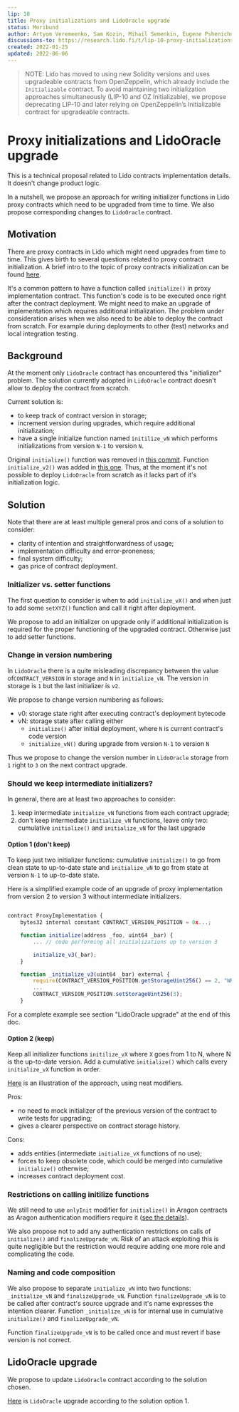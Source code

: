 ```yaml
---
lip: 10
title: Proxy initializations and LidoOracle upgrade
status: Moribund
author: Artyom Veremeenko, Sam Kozin, Mihail Semenkin, Eugene Pshenichnyy, Eugene Mamin
discussions-to: https://research.lido.fi/t/lip-10-proxy-initializations-and-lidooracle-upgrade/1616
created: 2022-01-25
updated: 2022-06-06
---
```


> NOTE: Lido has moved to using new Solidity versions and uses upgradeable contracts from OpenZeppelin, which already include the `Initializable` contract. To avoid maintaining two initialization approaches simultaneously (LIP-10 and OZ Initializable), we propose deprecating LIP-10 and later relying on OpenZeppelin’s Initializable contract for upgradeable contracts.

# Proxy initializations and LidoOracle upgrade

This is a technical proposal related to Lido contracts implementation details. It doesn't change product logic.

In a nutshell, we propose an approach for writing initializer functions in Lido proxy contracts which need to be upgraded from time to time. We also propose corresponding changes to `LidoOracle` contract.

## Motivation

There are proxy contracts in Lido which might need upgrades from time to time. This gives birth to several questions related to proxy contract initialization. A brief intro to the topic of proxy contracts initialization can be found [here](https://docs.openzeppelin.com/upgrades-plugins/1.x/proxies#the-constructor-caveat).

It's a common pattern to have a function called `initialize()` in proxy implementation contract. This function's code is to be executed once right after the contract deployment.
We might need to make an upgrade of implementation which requires additional initialization. The problem under consideration arises when we also need to be able to deploy the contract from scratch. For example during deployments to other (test) networks and local integration testing.

## Background

At the moment only `LidoOracle` contract has encountered this "initializer" problem. The solution currently adopted in `LidoOracle` contract doesn't allow to deploy the contract from scratch.

Current solution is:
- to keep track of contract version in storage;
- increment version during upgrades, which require additional initialization;
- have a single initialize function named `initilize_vN` which performs initializations from version `N-1` to version `N`.

Original `initialize()` function was removed in [this commit](https://github.com/lidofinance/lido-dao/commit/f8406543fa924cea3cec5f0c69e039c859aad92d). Function `initialize_v2()` was added in [this one](https://github.com/lidofinance/lido-dao/commit/46de2b259de84ddd388bb3e0993828a74042d158).
Thus, at the moment it's not possible to deploy `LidoOracle` from scratch as it lacks part of it's initialization logic.

## Solution

Note that there are at least multiple general pros and cons of a solution to consider:
- clarity of intention and straightforwardness of usage;
- implementation difficulty and error-proneness;
- final system difficulty;
- gas price of contract deployment.

### Initializer vs. setter functions

The first question to consider is when to add `initialize_vX()` and when just to add some `setXYZ()` function and call it right after deployment.

We propose to add an initializer on upgrade only if additional initialization is required for the proper functioning of the upgraded contract. Otherwise just to add setter functions.

### Change in version numbering

In `LidoOracle` there is a quite misleading discrepancy between the value of`CONTRACT_VERSION` in storage and `N` in `initialize_vN`. The version in storage is `1` but the last initializer is `v2`.

We propose to change version numbering as follows:
- v0: storage state right after executing contract's deployment bytecode
- vN: storage state after calling either
    - `initialize()` after initial deployment, where `N` is current contract's code version
    - `initialize_vN()` during upgrade from version `N-1` to version `N`

Thus we propose to change the version number in `LidoOracle` storage from `1` right to `3` on the next contract upgrade.

### Should we keep intermediate initializers?

In general, there are at least two approaches to consider:
1. keep intermediate `initialize_vN` functions from each contract upgrade;
2. don't keep intermediate `initialize_vN` functions, leave only two: cumulative `initialize()` and `initialize_vN` for the last upgrade

#### Option 1 (don't keep)

To keep just two initializer functions: cumulative `initialize()` to go from clean state to up-to-date state and `initialize_vN` to go from state at version `N-1` to up-to-date state.

Here is a simplified example code of an upgrade of proxy implementation from version 2 to version 3 without intermediate initializers.

```javascript

contract ProxyImplementation {
    bytes32 internal constant CONTRACT_VERSION_POSITION = 0x...;

    function initialize(address _foo, uint64 _bar) {
        ... // code performing all initializations up to version 3

        initialize_v3(_bar);
    }

    function _initialize_v3(uint64 _bar) external {
        require(CONTRACT_VERSION_POSITION.getStorageUint256() == 2, "WRONG_BASE_VERSION");
        ...
        CONTRACT_VERSION_POSITION.setStorageUint256(3);
    }
```

For a complete example see section "LidoOracle upgrade" at the end of this doc.

#### Option 2 (keep)

Keep all initializer functions `initilize_vX` where `X` goes from 1 to N, where N is the up-to-date version. Add a cumulative `initialize()` which calls every `initialize_vX` function in order.

[Here](https://github.com/krogla/contract_versions/blob/master/contracts/ContractVersions.sol) is an illustration of the approach, using neat modifiers.

Pros:
- no need to mock initializer of the previous version of the contract to write tests for upgrading;
- gives a clearer perspective on contract storage history.

Cons:
- adds entities (intermediate `initialize_vX` functions of no use);
- forces to keep obsolete code, which could be merged into cumulative `initialize()` otherwise;
- increases contract deployment cost.

### Restrictions on calling initilize functions
We still need to use `onlyInit` modifier for `initialize()` in Aragon contracts as Aragon authentication modifiers require it ([see the details](
https://hack.aragon.org/docs/aragonos-building#constructor-and-initialization)).

We also propose not to add any authentication restrictions on calls of `initialize()` and `finalizeUpgrade_vN`. Risk of an attack exploiting this is quite negligible but the restriction would require adding one more role and complicating the code.

### Naming and code composition

We also propose to separate `initialize_vN` into two functions: `_initialize_vN` and `finalizeUpgrade_vN`. Function `finalizeUpgrade_vN` is to be called after contract's source upgrade and it's name expresses the intention clearer. Function `_initialize_vN` is for internal use in cumulative `initialize()` and `finalizeUpgrade_vN`.

Function `finalizeUpgrade_vN` is to be called once and must revert if base version is not correct.

## LidoOracle upgrade

We propose to update `LidoOracle` contract according to the solution chosen.

[Here](https://github.com/lidofinance/lido-dao/pull/374) is `LidoOracle` upgrade according to the solution option 1.
